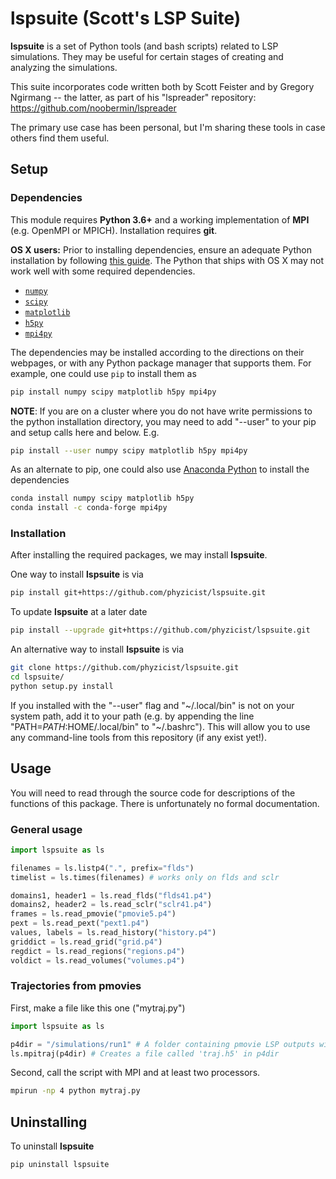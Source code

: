 
# lspsuite (Scott's LSP Suite)

**lspsuite** is a set of Python tools (and bash scripts) related to LSP simulations. They may be useful for certain stages of creating and analyzing the simulations.

This suite incorporates code written both by Scott Feister and by Gregory Ngirmang -- the latter, as part of his "lspreader" repository: https://github.com/noobermin/lspreader

The primary use case has been personal, but I'm sharing these tools in case others find them useful.

## Setup

### Dependencies
This module requires **Python 3.6+** and a working implementation of **MPI** (e.g. OpenMPI or MPICH). Installation requires **git**.

**OS X users:** Prior to installing dependencies, ensure an adequate Python installation by following [this guide](https://matplotlib.org/faq/installing_faq.html#osx-notes). The Python that ships with OS X may not work well with some required dependencies.

* [`numpy`](http://www.numpy.org/)
* [`scipy`](https://www.scipy.org/)
* [`matplotlib`](https://matplotlib.org/)
* [`h5py`](https://www.h5py.org/)
* [`mpi4py`](https://mpi4py.readthedocs.io/en/stable/)

The dependencies may be installed according to the directions on 
their webpages, or with any Python
package manager that supports them. For example, one could use `pip` to install
them as
 ```bash
pip install numpy scipy matplotlib h5py mpi4py
```

**NOTE**: If you are on a cluster where you do not have write permissions to the python installation directory, you may need to add "--user" to your pip and setup calls here and below. E.g.
```bash
pip install --user numpy scipy matplotlib h5py mpi4py
```

As an alternate to pip, one could also use [Anaconda Python](https://anaconda.org/anaconda/python) to
install the dependencies
```bash
conda install numpy scipy matplotlib h5py
conda install -c conda-forge mpi4py
```

### Installation
After installing the required packages, we may install **lspsuite**.

One way to install **lspsuite** is via
```bash
pip install git+https://github.com/phyzicist/lspsuite.git
```

To update **lspsuite** at a later date
```bash
pip install --upgrade git+https://github.com/phyzicist/lspsuite.git
```

An alternative way to install **lspsuite** is via
```bash
git clone https://github.com/phyzicist/lspsuite.git
cd lspsuite/
python setup.py install
```

If you installed with the "--user" flag and "\~/.local/bin" is not on your system path, add it to your path (e.g. by appending the line "PATH=$PATH:$HOME/.local/bin" to "\~/.bashrc"). This will allow you to use any command-line tools from this repository (if any exist yet!).

## Usage
You will need to read through the source code for descriptions of the functions of this package. There is unfortunately no formal documentation.

### General usage
```python
import lspsuite as ls

filenames = ls.listp4(".", prefix="flds")
timelist = ls.times(filenames) # works only on flds and sclr

domains1, header1 = ls.read_flds("flds41.p4")
domains2, header2 = ls.read_sclr("sclr41.p4")
frames = ls.read_pmovie("pmovie5.p4")
pext = ls.read_pext("pext1.p4")
values, labels = ls.read_history("history.p4")
griddict = ls.read_grid("grid.p4")
regdict = ls.read_regions("regions.p4")
voldict = ls.read_volumes("volumes.p4")
```

### Trajectories from pmovies
First, make a file like this one ("mytraj.py")
```python
import lspsuite as ls

p4dir = "/simulations/run1" # A folder containing pmovie LSP outputs with the initial positions SAK flag on
ls.mpitraj(p4dir) # Creates a file called 'traj.h5' in p4dir
```

Second, call the script with MPI and at least two processors.
```bash
mpirun -np 4 python mytraj.py
```

## Uninstalling

To uninstall **lspsuite**
```shell
pip uninstall lspsuite
```
